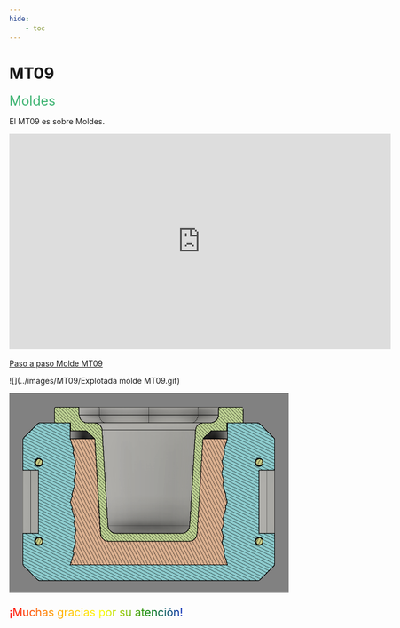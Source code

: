 ```yaml
---
hide:
    - toc
---
```


# MT09

<span style="font-size: 24px ; color: mediumseagreen">Moldes</span>

El MT09 es sobre Moldes.

<iframe width="688" height="388" src="https://youtu.be/zyiBXNGpuJs" title="YouTube video player" frameborder="0" allow="accelerometer; autoplay; clipboard-write; encrypted-media; gyroscope; picture-in-picture; web-share" referrerpolicy="strict-origin-when-cross-origin" allowfullscreen=""></iframe>

[Paso a paso Molde MT09](https://youtu.be/zyiBXNGpuJs)

![](../images/MT09/Explotada molde MT09.gif)

![](../images/MT09/corte.PNG)

<p style="font-size: 20px"; class="rainbow">¡Muchas gracias por su atención!</p>

<meta charset="UTF-8">
    <meta name="viewport" content="width=device-width, initial-scale=1.0">
    <title>Texto Arcoíris</title>
    <style>
        .rainbow {
            background: linear-gradient(to right, red, orange, yellow, green, blue, indigo, violet);
            color: transparent;
            background-clip: text;
        }
    </style>
<meta charset="UTF-8">
    <meta name="viewport" content="width=device-width, initial-scale=1.0">

<html lang="en">